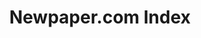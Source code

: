 ---
cost: None
description: Index of newspaper.com articles
location: https://elisabethperlman.net/code.html
maintained_by: Bitsy Perlman
record_creation_timestamp: 08/12/2021, 15:45:21
shortname: newspaper_com
title: Newpaper.com Index
uuid: fddedcfc-9f4e-47c6-bc82-3e04bb3c4262
---